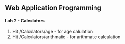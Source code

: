 ## Web Application Programming
#### Lab 2 - Calculators
1. Hit /Calculators/age - for age calulation
2. Hit /Calculators/arithmatic - for arithmatic calculation

